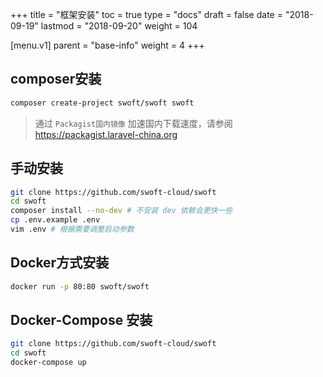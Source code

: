 +++
title = "框架安装"
toc = true
type = "docs"
draft = false
date = "2018-09-19"
lastmod = "2018-09-20"
weight = 104

[menu.v1]
  parent = "base-info"
  weight = 4
+++
## composer安装

```bash
composer create-project swoft/swoft swoft
```

> 通过 `Packagist国内镜像` 加速国内下载速度，请参阅 https://packagist.laravel-china.org

## 手动安装

```bash
git clone https://github.com/swoft-cloud/swoft
cd swoft
composer install --no-dev # 不安装 dev 依赖会更快一些
cp .env.example .env
vim .env # 根据需要调整启动参数
```

## Docker方式安装

```bash
docker run -p 80:80 swoft/swoft
```

## Docker-Compose 安装

```bash
git clone https://github.com/swoft-cloud/swoft
cd swoft
docker-compose up
```
